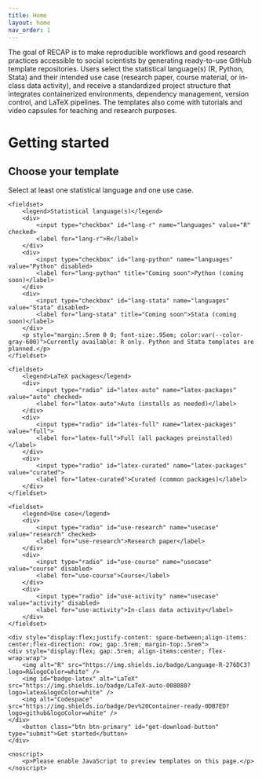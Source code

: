 ```yaml
---
title: Home
layout: home
nav_order: 1
---
```


The goal of RECAP is to make reproducible workflows and good research practices accessible to social scientists by generating ready-to-use GitHub template repositories. Users select the statistical language(s) (R, Python, Stata) and their intended use case (research paper, course material, or in-class data activity), and receive a standardized project structure that integrates containerized environments, dependency management, version control, and LaTeX pipelines. The templates also come with tutorials and video capsules for teaching and research purposes.

# Getting started

<!-- Template selector form: choose languages and use case -->
<form id="template-selector" action="#" method="get" class="template-form" aria-labelledby="template-form-heading" data-backend="https://recap-org-backend.onrender.com">
	<h2 id="template-form-heading">Choose your template</h2>
	<p id="form-instructions">Select at least one statistical language and one use case.</p>

	<fieldset>
		<legend>Statistical language(s)</legend>
		<div>
			<input type="checkbox" id="lang-r" name="languages" value="R" checked>
			<label for="lang-r">R</label>
		</div>
		<div>
			<input type="checkbox" id="lang-python" name="languages" value="Python" disabled>
			<label for="lang-python" title="Coming soon">Python (coming soon)</label>
		</div>
		<div>
			<input type="checkbox" id="lang-stata" name="languages" value="Stata" disabled>
			<label for="lang-stata" title="Coming soon">Stata (coming soon)</label>
		</div>
		<p style="margin:.5rem 0 0; font-size:.95em; color:var(--color-gray-600)">Currently available: R only. Python and Stata templates are planned.</p>
	</fieldset>

	<fieldset>
		<legend>LaTeX packages</legend>
		<div>
			<input type="radio" id="latex-auto" name="latex-packages" value="auto" checked>
			<label for="latex-auto">Auto (installs as needed)</label>
		</div>
		<div>
			<input type="radio" id="latex-full" name="latex-packages" value="full">
			<label for="latex-full">Full (all packages preinstalled)</label>
		</div>
		<div>
			<input type="radio" id="latex-curated" name="latex-packages" value="curated">
			<label for="latex-curated">Curated (common packages)</label>
		</div>
	</fieldset>

	<fieldset>
		<legend>Use case</legend>
		<div>
			<input type="radio" id="use-research" name="usecase" value="research" checked>
			<label for="use-research">Research paper</label>
		</div>
		<div>
			<input type="radio" id="use-course" name="usecase" value="course" disabled>
			<label for="use-course">Course</label>
		</div>
		<div>
			<input type="radio" id="use-activity" name="usecase" value="activity" disabled>
			<label for="use-activity">In-class data activity</label>
		</div>
	</fieldset>

	<div style="display:flex;justify-content: space-between;align-items: center;flex-direction: row; gap:.5rem; margin-top:.5rem">
	<div style="display:flex; gap:.5rem; align-items:center; flex-wrap:wrap">
		<img alt="R" src="https://img.shields.io/badge/Language-R-276DC3?logo=R&logoColor=white" />
		<img id="badge-latex" alt="LaTeX" src="https://img.shields.io/badge/LaTeX-auto-008080?logo=latex&logoColor=white" />
		<img alt="Codespace" src="https://img.shields.io/badge/Dev%20Container-ready-0DB7ED?logo=github&logoColor=white" />
	</div>
		<button class="btn btn-primary" id="get-download-button" type="submit">Get started</button>
	</div>

	<noscript>
		<p>Please enable JavaScript to preview templates on this page.</p>
	</noscript>
</form>

<div id="template-result" tabindex="-1" aria-live="polite" style="margin-top:1rem; display:none;">
	<div id="template-recap">
		<p style="margin: 0 0 .5rem">Your selection is ready:</p>
		<ul style="margin: 0 0 1rem">
			<li><strong>Languages:</strong> <span id="recap-languages"></span></li>
			<li><strong>Use case:</strong> <span id="recap-usecase"></span></li>
			<li><strong>LaTeX:</strong> <span id="recap-latex"></span></li>
		</ul>
		<div style="display:flex; gap:.5rem; align-items:center; flex-wrap:wrap; margin-bottom:1rem">
			<img alt="R" src="https://img.shields.io/badge/Language-R-276DC3?logo=R&logoColor=white" />
			<img id="badge-latex-result" alt="LaTeX" src="https://img.shields.io/badge/LaTeX-auto-008080?logo=latex&logoColor=white" />
			<img alt="Codespace" src="https://img.shields.io/badge/Dev%20Container-ready-0DB7ED?logo=github&logoColor=white" />
		</div>
		<div style="display: flex; justify-content: space-between">
		<button class="btn btn-secondary" id="reset-template">Start over</button>
		<div style="display: flex;">
		<a class="btn btn-secondary" id="download-template" href="#" style="margin-left:0.5em">Download</a>
		<button id="use-on-github-btn" class="btn btn-primary" style="margin-left: 0.5em;">Use on GitHub</button>
		</div>
		</div>
		
	</div>
</div>
<script src="{{ '/assets/js/template-form.js' | relative_url }}"></script>